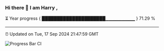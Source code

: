 ### Hi there 👋 I am Harry , 

⏳ Year progress { █████████████████████▁▁▁▁▁▁▁▁▁ } 71.29 %

---

⏰ Updated on Tue, 17 Sep 2024 21:47:59 GMT

![Progress Bar CI](https://github.com/duykhang68/duykhang68/workflows/Progress%20Bar%20CI/badge.svg)

